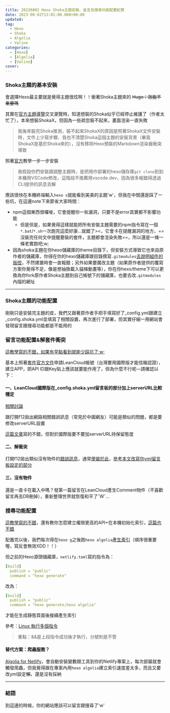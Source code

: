 ```yaml
---
title: 20230802 Hexo Shoka主題安裝、留言及搜尋功能配置紀實
date: 2023-08-02T13:02:00.000+08:00
updated: 
tag: 
  - Hexo
  - Shoka
  - Algolia
  - Valine
categories: 
  - [Hexo]
  - [Algolia]
  - [Valine]
cover: 
---
```

### Shoka主題的基本安裝
會選擇Hexo最主要就是覺得主題很炫啊！！衝著Shoka主題來的 ~~Hugo：效能不重要嗎~~

其實在[官方主題導覽](https://hexo.io/themes/index.html)交叉瀏覽時，知道想裝的Shoka似乎已經停止維護了（作者太忙了），本來想裝ShokaX，但因為一些疏忽裝不起來，畫面渲染一直失敗
>我後來裝完Shoka推測，裝不起來ShokaX的原因是照著ShokaX文件安裝時，文件上少寫步驟、我也不清楚Shoka這個主題的安裝背景（畢竟ShokaX是基於Shoka來的），沒有移除Hexo預裝的Markdown渲染器衝突導致

照著[官方](https://shoka.lostyu.me/computer-science/note/theme-shoka-doc/)教學一步一步安裝
>我假設你們安裝跟調整主題時，是把用作部署的hexo儲存庫`git clone`到到本機用VSCode修改，這階段不推薦用vscode.dev，因為很多報錯得透過CLI提供的訊息去解

應該很快在本機終端輸入`hexo s`就能看到美美的主題'w'，但我在中間還是踩了一些坑，在這邊note下來節省大家時間：
- npm這個東西很囉唆，它會提醒你一些漏洞，只要不是error其實都不影響功能
  - 但是但是，如果覺得這樣就能把所有安裝主題需要的npm指令寫在一個`*.bat`/`*.sh`一次跑完這麼好康...就錯了><，它會卡在提醒漏洞的地方，==沒裝完任何文中提醒要裝的套件，主題都會渲染失敗==，所以還是一條一條老實跑吧;w;
- 因為shoka主題在你hexo儲藏庫的theme目錄下，但安裝方式導致它也來自原作者的儲藏庫，你得在你的hexo儲藏庫跟目錄撰寫`.gitmodules`[去說明組件的版控](https://stackoverflow.com/questions/70909779/fatal-no-url-found-for-submodule-path-dist-in-gitmodules)，不然建置時會一直報錯；另外如果要魔改主題（如果原作者提供的覆寫方案你覺得不足，像是想抽換載入貓條動畫等），你在你hexo/theme下可以更換為你fork原作者Shoka主題到自己帳號下的儲藏庫，也要去改`.gitmodules`內描的網址

***
### Shoka主題的功能配置
剛剛只是安裝完主題的皮，我們又跟著原作者手把手填寫好了_config.yml跟建立_config.shoka.yml並填寫了相關設置，再次進行了部署，但其實仔細一用網站會發現留言跟搜尋功能都是不能用的

### 留言功能配置&解套件衝突
[這教學寫的不錯，如果有早點看到就能少踩坑了;w;](https://gardencavy.site/course/blog/blog01/)

基本上照著[套件官方文件](https://valine.js.org/quickstart.html)申請LeanCloud帳號（台灣要用國際版才能信箱認證），建立APP，把API ID跟Key貼上應該就要能作用了，但為什麼不行呢—請確認以下：

#### 一、LeanCloud國際版在_config.shoka.yml留言板的部分加上serverURL比較穩定
[相關討論](https://github.com/xCss/Valine/issues/340)

跟打開f12拋出網路相關錯誤訊息（常見於中國網友）可能是類似的問題，都是要修改serverURL設置

[這篇文章](https://www.lavenderdh.cn/posts/1013593897/)寫的不錯，但對於國際版要不要加serverURL持保留態度

#### 二、解衝突
打開f12拋出類似沒有物件的[錯誤訊息](https://leancloud.cn/docs/error_code.html#hash1443)，通常[便屬於此](https://zhli.me/2020/02/05/valine-error-prob/)，[參考本文改寫你yml留言板設定的部分](https://zhuanlan.zhihu.com/p/149540221)

#### 三、沒有物件
還是一直卡在載入中嗎？發第一篇留言在LeanCloud產生Comment物件（不喜歡留言再去DB刪掉），重新整理世界就恢復和平了ˇWˇ...

### 搜尋功能配置
[這教學寫的不錯](https://shoka.vercel.app/Algolia.html)，還有教你怎麼建立權限更高的API+在本機初始化索引，[這篇也不錯](https://brooke2010.github.io/2020/03/04/hexo-search-use-Algolia/)

配置完以後，我們每次得在`hexo g`之後跑`hexo algolia`[產生索引](https://israynotarray.com/hexo/20191225/2266233686/)（順序很重要喔，寫反會無效XDD！！）

但之前的Hexo源頭儲藏庫，`netlify.toml`寫的指令為：
```yml
[build]
  publish = "public"
  command = "hexo generate"
```
改為：
```yml
[build]
  publish = "public"
  command = "hexo generate;hexo algolia"
```
才能在生成靜態頁面後接續產生索引

參考：[Linux 執行多個指令](https://www.ltsplus.com/linux/linux-run-multiple-commands)
>重點：&&是上段指令成功後才執行，分號則是不管

#### 替代方案：爬蟲服務？
[Algolia for Netlify](https://www.algolia.com/doc/tools/crawler/netlify-plugin/quick-start/)，會自動安裝變數跟工具到你的Netlify專案上，每次部屬就會觸發爬蟲，但我覺得跟在專案內用`hexo algolia`建立索引速度差太多，而且又要改yml設定~~懶~~，還是沒有採納

***
### 結語
到這邊的時候，你的網站應該可以留言跟搜尋了'w'